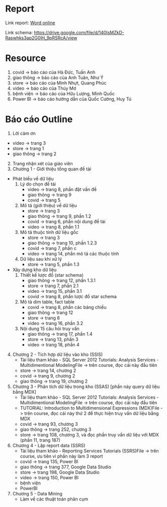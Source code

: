 # Report
Link report: [Word online](https://uithcm-my.sharepoint.com/:w:/r/personal/19521788_ms_uit_edu_vn/_layouts/15/Doc.aspx?sourcedoc=%7BA3193128-1AB2-4819-B4C1-82F2D1779198%7D&file=T%C3%A0i%20li%E1%BB%87u1.docx&wdOrigin=OFFICECOM-WEB.MAIN.REC&ct=1631605577877&action=default&mobileredirect=true)

Link schema: https://drive.google.com/file/d/140IsMZkD-Raswhks3ap2G0lH_9pRSRcA/view
# Resource
1. covid -> báo cáo của Hà Đức, Tuấn Anh
2. giao thông -> báo cáo của Anh Tuân, Như Ý
3. store -> báo cáo của Minh Nhựt, Quang Phúc
4. video -> báo cáo của Thúy Mơ
5. bệnh viện -> báo cáo của Hữu Lượng, Minh Quốc
6. Power BI -> báo cáo hướng dẫn của Quốc Cường, Huy Tú

# Báo cáo Outline
1. Lời cảm ơn 
+ video -> trang 3
+ store -> trang 1
+ giao thông -> trang 2
2. Trang nhận xét của giáo viên
3. Chương 1 - Giới thiệu tổng quan đề tài
  + Phát biểu về dữ liệu
     1. Lý do chọn đề tài
        + video -> trang 8, phần đặt vấn đề
        + giao thông -> trang 9
        + covid -> trang 5
     2. Mô tả (giới thiệu) về dữ liệu
        + store -> trang 3
        + giao thông -> trang 9, phần 1.2
        + covid -> trang 6, phần nội dung đề tài
        + video -> trang 8, phần 1.1
     3. Mô tả thuộc tính dữ liệu gốc
        + store -> trang 3
        + giao thông -> trang 10, phần 1.2.3
        + covid -> trang 7, phần c
        + video -> trang 14, phần mô tả các thuộc tính
     4. Dữ liệu sau khi xử lý
        + store -> trang 5, phần 1.3
  + Xây dựng kho dữ liệu
    1. Thiết kế lược đồ (star schema)
        + giao thông -> trang 12, phần 1.3.1
        + store -> trang 7, phần 2.1
        + video -> trang 15, phần 3.1
        + covid -> trang 8, phần lược đồ star schema
    2. Mô tả dim table, fact table
        + covid -> trang 8, phần các bảng chiều
        + giao thông -> trang 12
        + store -> trang 8
        + video -> trang 16, phần 3.2
    3. Nội dung 15 câu hỏi truy vấn
        + giao thông -> trang 17, phần 1.4
        + store -> trang 13, phần 3
        + video -> trang 18, phần 4
4. Chương 2 - Tích hợp dữ liệu vào kho (SSIS)
    + Tài liệu tham khảo - SQL Server 2012 Tutorials: Analysis Services - Multidimentional ModelingFile -> trên course, đọc cái này đầu tiên
    + store -> trang 14, chương 2
    + covid -> trang 9, chương 2
    + giao thông -> trang 19, chương 2
5. Chương 3 - Phân tích dữ liệu trong kho (SSAS) [phần này query dữ liệu bằng MDX]
    + Tài liệu tham khảo - SQL Server 2012 Tutorials: Analysis Services - Multidimentional ModelingFile -> trên course, đọc cái này đầu tiên
    + TUTORIAL: Introduction to Multidimensional Expressions (MDX)File -> trên course, đọc cái này thứ 2 để thực hiện truy vấn dữ liệu bằng MDX
    + covid -> trang 93, chương 3
    + giao thông -> trang 252, chương 3
    + store -> trang 108, chương 3, và đọc phần truy vấn dữ liệu với MDX (phần 11, trang 187)
6. Chương 4 - Lập report data (SSRS)
    + Tài liệu tham khảo - Reporting Services Tutorials (SSRS)File -> trên course, ưu tiên vì phần này làm 3 report
    + covid -> trang 135, Power BI
    + giao thông -> trang 377, Google Data Studio
    + store -> trang 198, Google Data Studio
    + video -> trang 150, Power BI
    + bệnh viện
    + PowerBI
7. Chương 5 - Data Mining
    + Làm về các thuật toán phân cụm
